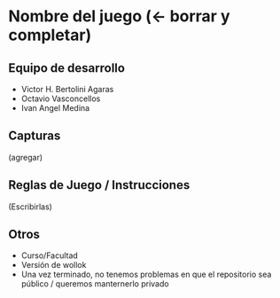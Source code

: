 # Nombre del juego (<- borrar y completar)

## Equipo de desarrollo

- Victor H. Bertolini Agaras
- Octavio Vasconcellos
- Ivan Angel Medina

## Capturas

(agregar)

## Reglas de Juego / Instrucciones

(Escribirlas)


## Otros

- Curso/Facultad
- Versión de wollok
- Una vez terminado, no tenemos problemas en que el repositorio sea público / queremos manternerlo privado
